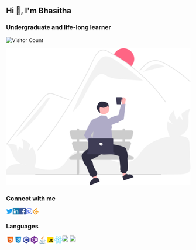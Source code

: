 <h2>Hi 👋, I'm Bhasitha</h2>
<h3>Undergraduate and life-long learner</h3> 

![Visitor Count](https://profile-counter.glitch.me/{bukomangoda}/count.svg)

<a href="" target="blank"><img align="mmiddle" src="icons/fff.svg" alt="bukomangoda" width="600px" /></a>

### Connect with me
<a href="" target="blank"><img align="left" src="icons/twitter.svg" alt="bukomangoda" width="18px" /></a>
<a href="" target="blank"><img align="left" src="icons/linkedin.svg" alt="bukomangoda" width="18px" /></a>
<a href="" target="blank"><img align="left" src="icons/facebook.svg" alt="bukomangoda" width="18px" /></a>
<a href="" target="blank"><img align="left" src="icons/instagram.svg" alt="bukomangoda" width="18px" /></a>
<a href="" target="blank"><img align="left" src="icons/leetcode.svg" alt="bukomangoda" width="18px" /></a>
<br />

### Languages
<a target="blank"><img align="left" src="icons/html.svg" alt="bukomangoda" width="22px" /></a>
<a target="blank"><img align="left" src="icons/css3.svg" alt="bukomangoda" width="22px" /></a>
<a target="blank"><img align="left" src="icons/c.svg" alt="bukomangoda" width="22px" /></a>
<a target="blank"><img align="left" src="icons/csharp.svg" alt="bukomangoda" width="22px" /></a>
<a target="blank"><img align="left" src="icons/java.svg" alt="bukomangoda" width="22px" /></a>
<a target="blank"><img align="left" src="icons/javascript.svg" alt="bukomangoda" width="22px" /></a>
<a target="blank"><img align="left" src="icons/react.svg" alt="bukomangoda" width="22px" /></a>


![](https://raw.githubusercontent.com/bukomangoda/github-stats-transparent/output/generated/overview.svg)
![](https://raw.githubusercontent.com/bukomangoda/github-stats-transparent/output/generated/languages.svg)








